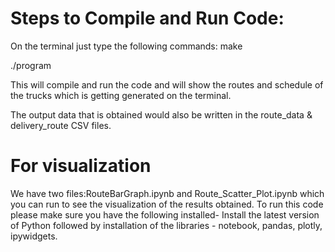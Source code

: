 # Steps to Compile and Run Code:
On the terminal just type the following commands:
make

./program

This will compile and run the code and will show the routes and schedule of the trucks which is getting generated on the terminal. 

The output data that is obtained would also be written in the route_data & delivery_route CSV files. 

# For visualization
We have two files:RouteBarGraph.ipynb and Route_Scatter_Plot.ipynb which you can run to see the visualization of the results obtained. To run this code please make sure you have the following installed- 
Install the latest version of Python followed by installation of the libraries - notebook, pandas, plotly, ipywidgets.
